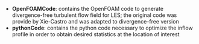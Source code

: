  - **OpenFOAMCode**: contains the OpenFOAM code to generate divergence-free turbulent flow field for LES; the original code was provide by Xie-Castro and was adapted to divergence-free version
  - **pythonCode**: contains the python code necessary to optimize the inflow profile in order to obtain desired statistics at the location of interest
